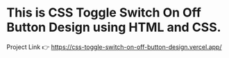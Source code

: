 # This is CSS Toggle Switch On Off Button Design using HTML and CSS.

Project Link 👉 https://css-toggle-switch-on-off-button-design.vercel.app/